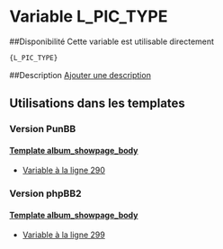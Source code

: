 # Variable L_PIC_TYPE

##Disponibilité
Cette variable est utilisable directement

```html
{L_PIC_TYPE}
```

##Description
[Ajouter une description](https://fa-tvars.appspot.com/var/L_PIC_TYPE)

## Utilisations dans les templates

### Version PunBB

#### [Template album_showpage_body](punbb/album_showpage_body.md#readme)
* [Variable &agrave; la ligne 290](../punbb/album_showpage_body.tpl#L290)

### Version phpBB2

#### [Template album_showpage_body](subsilver/album_showpage_body.md#readme)
* [Variable &agrave; la ligne 299](../subsilver/album_showpage_body.tpl#L299)